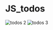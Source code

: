 # JS_todos
![todos 2](https://user-images.githubusercontent.com/68815149/143994268-c228b570-1d74-4344-ba1c-56146c9451f7.png)
![todos 3](https://user-images.githubusercontent.com/68815149/143994292-fb74e026-f153-4ec1-8ca7-6aebcc943dec.png)
